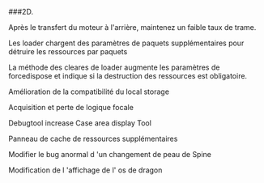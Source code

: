 ###2D.

Après le transfert du moteur à l'arrière, maintenez un faible taux de trame.

Les loader chargent des paramètres de paquets supplémentaires pour détruire les ressources par paquets

La méthode des cleares de loader augmente les paramètres de forcedispose et indique si la destruction des ressources est obligatoire.

Amélioration de la compatibilité du local storage

Acquisition et perte de logique focale

Debugtool increase Case area display Tool

Panneau de cache de ressources supplémentaires

Modifier le bug anormal d 'un changement de peau de Spine

Modification de l 'affichage de l' os de dragon